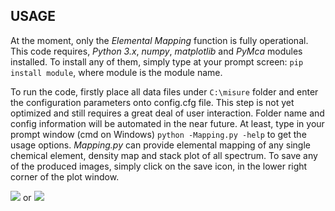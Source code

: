 ## USAGE
At the moment, only the _Elemental Mapping_ function is fully operational.
This code requires, *Python 3.x*, *numpy*, *matplotlib* and *PyMca* modules installed.
To install any of them, simply type at your prompt screen:
`pip install module`, where module is the module name.

To run the code, firstly place all data files under `C:\misure` folder and enter the configuration parameters onto config.cfg file.
This step is not yet optimized and still requires a great deal of user interaction. Folder name and config information will be automated in the near future.
At least, type in your prompt window (cmd on Windows) `python -Mapping.py -help` to get the usage options.
_*Mapping.py*_ can provide elemental mapping of any single chemical element, density map and stack plot of all spectrum.
To save any of the produced images, simply click on the save icon, in the lower right corner of the plot window.

<img src="http://latex.codecogs.com/gif.latex?k\alpha" border="0"/> or
<img src="http://latex.codecogs.com/gif.latex?l\alpha" border="0"/>
